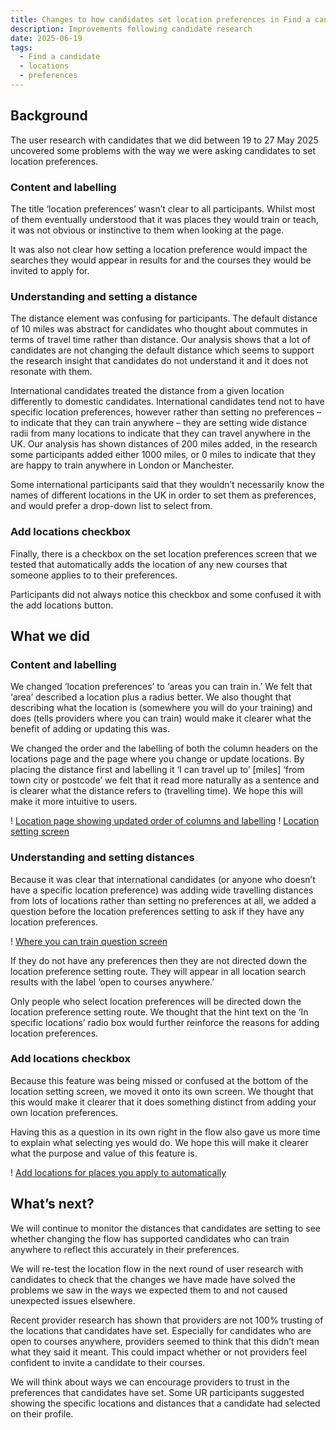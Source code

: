 ```yaml
---
title: Changes to how candidates set location preferences in Find a candidate
description: Improvements following candidate research
date: 2025-06-19
tags:
  - Find a candidate
  - locations
  - preferences
---
```


## Background
The user research with candidates that we did between 19 to 27 May 2025 uncovered some problems with the way we were asking candidates to set location preferences. 

### Content and labelling 

The title ‘location preferences’ wasn’t clear to all participants. Whilst most of them eventually understood that it was places they would train or teach, it was not obvious or instinctive to them when looking at the page. 

It was also not clear how setting a location preference would impact the searches they would appear in results for and the courses they would be invited to apply for. 

### Understanding and setting a distance 

The distance element was confusing for participants. The default distance of 10 miles was abstract for candidates who thought about commutes in terms of travel time rather than distance. Our analysis shows that a lot of candidates are not changing the default distance which seems to support the research insight that candidates do not understand it and it does not resonate with them. 

International candidates treated the distance from a given location differently to domestic candidates. International candidates tend not to have specific location preferences, however rather than setting no preferences – to indicate that they can train anywhere – they are setting wide distance radii from many locations to indicate that they can travel anywhere in the UK. Our analysis has shown distances of 200 miles added, in the research some participants added either 1000 miles, or 0 miles to indicate that they are happy to train anywhere in London or Manchester. 

Some international participants said that they wouldn’t necessarily know the names of different locations in the UK in order to set them as preferences, and would prefer a drop-down list to select from. 

### Add locations checkbox 

Finally, there is a checkbox on the set location preferences screen that we tested that automatically adds the location of any new courses that someone applies to to their preferences. 

Participants did not always notice this checkbox and some confused it with the add locations button.  

## What we did 

### Content and labelling 

We changed ‘location preferences’ to ‘areas you can train in.’ We felt that ‘area’ described a location plus a radius better. We also thought that describing what the location is (somewhere you will do your training) and does (tells providers where you can train) would make it clearer what the benefit of adding or updating this was. 

We changed the order and the labelling of both the column headers on the locations page and the page where you change or update locations. By placing the distance first and labelling it ‘I can travel up to’ [miles] ‘from town city or postcode’ we felt that it read more naturally as a sentence and is clearer what the distance refers to (travelling time). We hope this will make it more intuitive to users. 

! [Location page showing updated order of columns and labelling](locations-page.png)
! [Location setting screen](location-setting.png)

### Understanding and setting distances 

Because it was clear that international candidates (or anyone who doesn’t have a specific location preference) was adding wide travelling distances from lots of locations rather than setting no preferences at all, we added a question before the location preferences setting to ask if they have any location preferences. 

! [Where you can train question screen](where-you-can-train.png)

If they do not have any preferences then they are not directed down the location preference setting route. They will appear in all location search results with the label ‘open to courses anywhere.’ 

Only people who select location preferences will be directed down the location preference setting route. We thought that the hint text on the ‘In specific locations’ radio box would further reinforce the reasons for adding location preferences. 

### Add locations checkbox 

Because this feature was being missed or confused at the bottom of the location setting screen, we moved it onto its own screen. We thought that this would make it clearer that it does something distinct from adding your own location preferences. 

Having this as a question in its own right in the flow also gave us more time to explain what selecting yes would do. We hope this will make it clearer what the purpose and value of this feature is.  

! [Add locations for places you apply to automatically](add-locations.png)

## What’s next? 

We will continue to monitor the distances that candidates are setting to see whether changing the flow has supported candidates who can train anywhere to reflect this accurately in their preferences. 

We will re-test the location flow in the next round of user research with candidates to check that the changes we have made have solved the problems we saw in the ways we expected them to and not caused unexpected issues elsewhere.  

Recent provider research has shown that providers are not 100% trusting of the locations that candidates have set. Especially for candidates who are open to courses anywhere, providers seemed to think that this didn’t mean what they said it meant. This could impact whether or not providers feel confident to invite a candidate to their courses. 

We will think about ways we can encourage providers to trust in the preferences that candidates have set. Some UR participants suggested showing the specific locations and distances that a candidate had selected on their profile. 